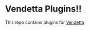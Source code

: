 # Vendetta Plugins!!
This repo contains plugins for [Vendetta](https://github.com/vendetta-mod/Vendetta)
